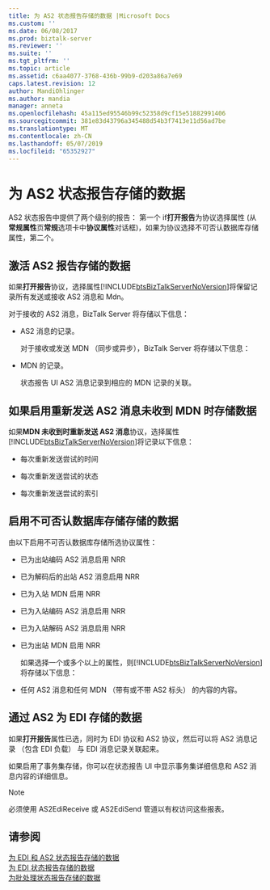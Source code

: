 ```yaml
---
title: 为 AS2 状态报告存储的数据 |Microsoft Docs
ms.custom: ''
ms.date: 06/08/2017
ms.prod: biztalk-server
ms.reviewer: ''
ms.suite: ''
ms.tgt_pltfrm: ''
ms.topic: article
ms.assetid: c6aa4077-3768-436b-99b9-d203a86a7e69
caps.latest.revision: 12
author: MandiOhlinger
ms.author: mandia
manager: anneta
ms.openlocfilehash: 45a115ed95546b99c52358d9cf15e51882991406
ms.sourcegitcommit: 381e83d43796a345488d54b3f7413e11d56ad7be
ms.translationtype: MT
ms.contentlocale: zh-CN
ms.lasthandoff: 05/07/2019
ms.locfileid: "65352927"
---
```

# <a name="data-stored-for-as2-status-reports"></a>为 AS2 状态报告存储的数据
AS2 状态报告中提供了两个级别的报告： 第一个 if**打开报告**为协议选择属性 (从**常规属性**页**常规**选项卡中**协议属性**对话框)，如果为协议选择不可否认数据库存储属性，第二个。  
  
## <a name="data-stored-if-as2-reporting-is-activated"></a>激活 AS2 报告存储的数据  
 如果**打开报告**协议，选择属性[!INCLUDE[btsBizTalkServerNoVersion](../includes/btsbiztalkservernoversion-md.md)]将保留记录所有发送或接收 AS2 消息和 Mdn。  
  
 对于接收的 AS2 消息，BizTalk Server 将存储以下信息：  
  
- AS2 消息的记录。  
  
  对于接收或发送 MDN （同步或异步），BizTalk Server 将存储以下信息：  
  
- MDN 的记录。  
  
  状态报告 UI AS2 消息记录到相应的 MDN 记录的关联。  
  
## <a name="data-stored-if-resend-as2-message-if-mdn-not-received-is-enabled"></a>如果启用重新发送 AS2 消息未收到 MDN 时存储数据  
 如果**MDN 未收到时重新发送 AS2 消息**协议，选择属性[!INCLUDE[btsBizTalkServerNoVersion](../includes/btsbiztalkservernoversion-md.md)]将记录以下信息：  
  
-   每次重新发送尝试的时间  
  
-   每次重新发送尝试的状态  
  
-   每次重新发送尝试的索引  
  
## <a name="data-stored-if-non-repudiation-database-storage-is-enabled"></a>启用不可否认数据库存储存储的数据  
 由以下启用不可否认数据库存储所选协议属性：  
  
- 已为出站编码 AS2 消息启用 NRR  
  
- 已为解码后的出站 AS2 消息启用 NRR  
  
- 已为入站 MDN 启用 NRR  
  
- 已为入站编码 AS2 消息启用 NRR  
  
- 已为入站解码 AS2 消息启用 NRR  
  
- 已为出站 MDN 启用 NRR  
  
  如果选择一个或多个以上的属性，则[!INCLUDE[btsBizTalkServerNoVersion](../includes/btsbiztalkservernoversion-md.md)]将存储以下信息：  
  
- 任何 AS2 消息和任何 MDN （带有或不带 AS2 标头） 的内容的内容。  
  
## <a name="data-stored-for-edi-over-as2"></a>通过 AS2 为 EDI 存储的数据  
 如果**打开报告**属性已选，同时为 EDI 协议和 AS2 协议，然后可以将 AS2 消息记录 （包含 EDI 负载） 与 EDI 消息记录关联起来。  
  
 如果启用了事务集存储，你可以在状态报告 UI 中显示事务集详细信息和 AS2 消息内容的详细信息。  
  
> [!NOTE]
>  必须使用 AS2EdiReceive 或 AS2EdiSend 管道以有权访问这些报表。  
  
## <a name="see-also"></a>请参阅  
 [为 EDI 和 AS2 状态报告存储的数据](../core/data-stored-for-edi-and-as2-status-reports.md)   
 [为 EDI 状态报告存储的数据](../core/data-stored-for-edi-status-reports.md)   
 [为批处理状态报告存储的数据](../core/data-stored-for-batching-status-reports.md)